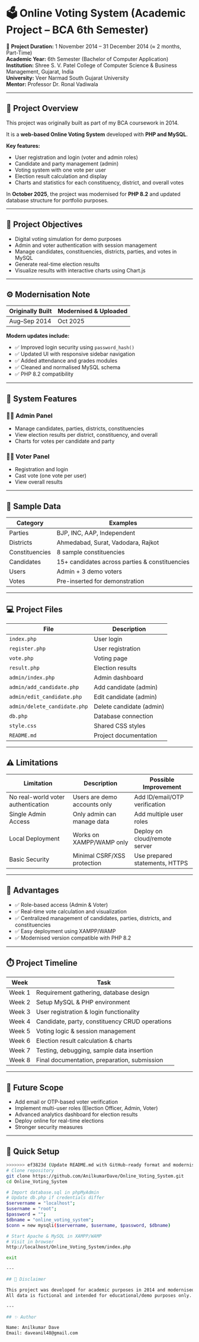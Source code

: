 
# 🗳️ Online Voting System (Academic Project – BCA 6th Semester)

📅 **Project Duration:** 1 November 2014 – 31 December 2014 (≈ 2 months, Part-Time)  
**Academic Year:** 6th Semester (Bachelor of Computer Application)  
**Institution:** Shree S. V. Patel College of Computer Science & Business Management, Gujarat, India  
**University:** Veer Narmad South Gujarat University  
**Mentor:** Professor Dr. Ronal Vadiwala  

---

## 🏫 Project Overview
This project was originally built as part of my BCA coursework in 2014.  

It is a **web-based Online Voting System** developed with **PHP and MySQL**.  

**Key features:**  

- User registration and login (voter and admin roles)  
- Candidate and party management (admin)  
- Voting system with one vote per user  
- Election result calculation and display  
- Charts and statistics for each constituency, district, and overall votes  

In **October 2025**, the project was modernised for **PHP 8.2** and updated database structure for portfolio purposes.

---

## 🎯 Project Objectives
- Digital voting simulation for demo purposes  
- Admin and voter authentication with session management  
- Manage candidates, constituencies, districts, parties, and votes in MySQL  
- Generate real-time election results  
- Visualize results with interactive charts using Chart.js  

---

## ⚙️ Modernisation Note
| Originally Built | Modernised & Uploaded |
|-----------------|--------------------|
| Aug–Sep 2014    | Oct 2025           |

**Modern updates include:**  
- ✅ Improved login security using `password_hash()`  
- ✅ Updated UI with responsive sidebar navigation  
- ✅ Added attendance and grades modules  
- ✅ Cleaned and normalised MySQL schema  
- ✅ PHP 8.2 compatibility  

---

## 🧩 System Features

### 👨‍💻 Admin Panel
- Manage candidates, parties, districts, constituencies  
- View election results per district, constituency, and overall  
- Charts for votes per candidate and party  

### 🧑‍💻 Voter Panel
- Registration and login  
- Cast vote (one vote per user)  
- View overall results  

---

## 📂 Sample Data
| Category       | Examples                              |
|----------------|---------------------------------------|
| Parties        | BJP, INC, AAP, Independent           |
| Districts      | Ahmedabad, Surat, Vadodara, Rajkot   |
| Constituencies | 8 sample constituencies               |
| Candidates     | 15+ candidates across parties & constituencies |
| Users          | Admin + 3 demo voters                 |
| Votes          | Pre-inserted for demonstration        |

---

## 💻 Project Files
| File                     | Description                       |
|---------------------------|-----------------------------------|
| `index.php`               | User login                        |
| `register.php`            | User registration                 |
| `vote.php`                | Voting page                        |
| `result.php`              | Election results                   |
| `admin/index.php`         | Admin dashboard                   |
| `admin/add_candidate.php` | Add candidate (admin)             |
| `admin/edit_candidate.php`| Edit candidate (admin)            |
| `admin/delete_candidate.php` | Delete candidate (admin)        |
| `db.php`                  | Database connection                |
| `style.css`               | Shared CSS styles                  |
| `README.md`               | Project documentation              |

---

## ⚠️ Limitations
| Limitation                | Description                     | Possible Improvement                     |
|---------------------------|---------------------------------|-----------------------------------------|
| No real-world voter authentication | Users are demo accounts only | Add ID/email/OTP verification           |
| Single Admin Access       | Only admin can manage data       | Add multiple user roles                  |
| Local Deployment          | Works on XAMPP/WAMP only        | Deploy on cloud/remote server           |
| Basic Security            | Minimal CSRF/XSS protection     | Use prepared statements, HTTPS          |

---

## 🌟 Advantages
- ✅ Role-based access (Admin & Voter)  
- ✅ Real-time vote calculation and visualization  
- ✅ Centralized management of candidates, parties, districts, and constituencies  
- ✅ Easy deployment using XAMPP/WAMP  
- ✅ Modernised version compatible with PHP 8.2  

---

## ⏱️ Project Timeline
| Week    | Task                                        |
|---------|---------------------------------------------|
| Week 1  | Requirement gathering, database design      |
| Week 2  | Setup MySQL & PHP environment               |
| Week 3  | User registration & login functionality     |
| Week 4  | Candidate, party, constituency CRUD operations |
| Week 5  | Voting logic & session management          |
| Week 6  | Election result calculation & charts       |
| Week 7  | Testing, debugging, sample data insertion  |
| Week 8  | Final documentation, preparation, submission |

---

## 🔮 Future Scope
- Add email or OTP-based voter verification  
- Implement multi-user roles (Election Officer, Admin, Voter)  
- Advanced analytics dashboard for election results  
- Deploy online for real-time elections  
- Stronger security measures  

---

## 🚀 Quick Setup
```bash
>>>>>>> ef3823d (Update README.md with GitHub-ready format and modernisation note)
# Clone repository
git clone https://github.com/AnilkumarDave/Online_Voting_System.git
cd Online_Voting_System

# Import database.sql in phpMyAdmin
# Update db.php if credentials differ
$servername = "localhost";
$username = "root";
$password = "";
$dbname = "online_voting_system";
$conn = new mysqli($servername, $username, $password, $dbname)

# Start Apache & MySQL in XAMPP/WAMP
# Visit in browser
http://localhost/Online_Voting_System/index.php

exit

---

## 📜 Disclaimer

This project was developed for academic purposes in 2014 and modernised in 2025.
All data is fictional and intended for educational/demo purposes only.

---

## ✨ Author

Name: Anilkumar Dave
Email: daveanil48@gmail.com

